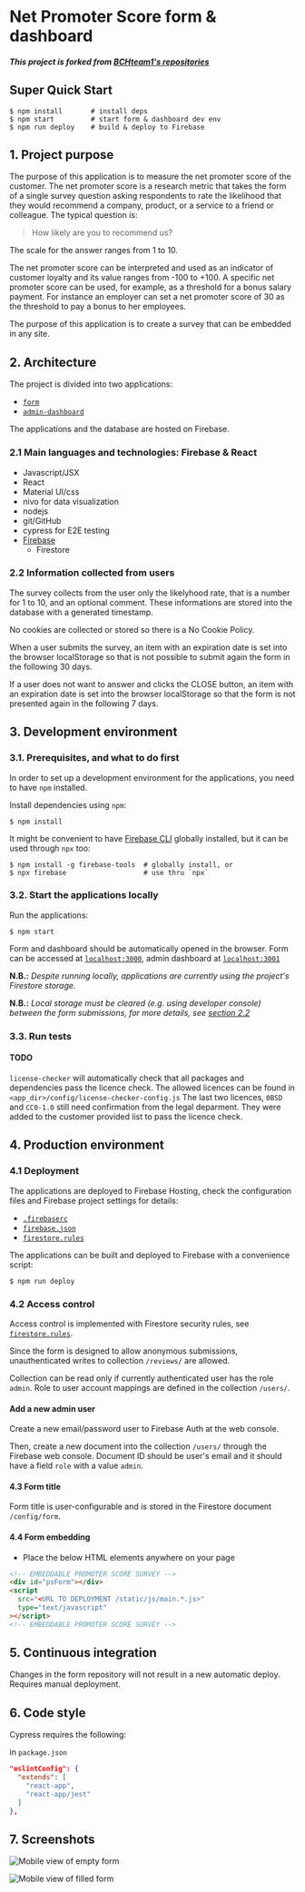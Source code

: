 # Net Promoter Score form & dashboard

##### This project is forked from [BCHteam1's repositories](https://github.com/BCHteam1/)

## Super Quick Start

```
$ npm install       # install deps
$ npm start         # start form & dashboard dev env
$ npm run deploy    # build & deploy to Firebase
```

## 1. Project purpose

The purpose of this application is to measure the net promoter score of the customer.
The net promoter score is a research metric that takes the form of a single survey question asking respondents to rate the likelihood that they would recommend a company, product, or a service to a friend or colleague.
The typical question is:

> How likely are you to recommend us?

The scale for the answer ranges from 1 to 10.

The net promoter score can be interpreted and used as an indicator of customer loyalty and its value ranges from -100 to +100. A specific net promoter score can be used, for example, as a threshold for a bonus salary payment. For instance an employer can set a net promoter score of 30 as the threshold to pay a bonus to her employees.

The purpose of this application is to create a survey that can be embedded in any site.

## 2. Architecture

The project is divided into two applications:
- [`form`](./form/)
- [`admin-dashboard`](./admin-dashboard/)

The applications and the database are hosted on Firebase.

### 2.1 Main languages and technologies: Firebase & React

- Javascript/JSX
- React
- Material UI/css
- nivo for data visualization
- nodejs
- git/GitHub
- cypress for E2E testing
- [Firebase](https://firebase.google.com/)
  - Firestore

### 2.2 Information collected from users<a id='2.2'></a>

The survey collects from the user only the likelyhood rate, that is a number for 1 to 10, and an optional comment. These informations are stored into the database with a generated timestamp.

No cookies are collected or stored so there is a No Cookie Policy.

When a user submits the survey, an item with an expiration date is set into the browser localStorage so that is not possible to submit again the form in the following 30 days.

If a user does not want to answer and clicks the CLOSE button, an item with an expiration date is set into the browser localStorage so that the form is not presented again in the following 7 days.

## 3. Development environment

### 3.1. Prerequisites, and what to do first

In order to set up a development environment for the applications, you need to have `npm` installed.

Install dependencies using `npm`:

```
$ npm install
```

It might be convenient to have [Firebase CLI](https://firebase.google.com/docs/cli) globally installed, but it can be used through `npx` too:

```
$ npm install -g firebase-tools  # globally install, or
$ npx firebase                   # use thru `npx`
```

### 3.2. Start the applications locally

Run the applications:

```
$ npm start
```

Form and dashboard should be automatically opened in the browser.
Form can be accessed at [`localhost:3000`](http://localhost:3000), admin dashboard at [`localhost:3001`](http://localhost:3001) 

**N.B.:** *Despite running locally, applications are currently using the project's Firestore storage.*

**N.B.:** *Local storage must be cleared (e.g. using developer console) between the form submissions, for more details, see [section 2.2](#2.2)*

### 3.3. Run tests

#### TODO

`license-checker` will automatically check that all packages and dependencies pass the licence check.
The allowed licences can be found in `<app_dir>/config/license-checker-config.js`
The last two licences, `0BSD` and `CC0-1.0` still need confirmation from the legal deparment. They were added to the customer provided list to pass the licence check.

## 4. Production environment

### 4.1 Deployment

The applications are deployed to Firebase Hosting, check the configuration files and Firebase project settings for details:

- [`.firebaserc`](./.firebaserc)
- [`firebase.json`](./firebase.json)
- [`firestore.rules`](./firestore.rules)

The applications can be built and deployed to Firebase with a convenience script:

```
$ npm run deploy
```

### 4.2 Access control

Access control is implemented with Firestore security rules, see [`firestore.rules`](./firestore.rules).

Since the form is designed to allow anonymous submissions, unauthenticated writes to collection `/reviews/` are allowed.

Collection can be read only if currently authenticated user has the role `admin`. Role to user account mappings are defined in the collection `/users/`.

#### Add a new admin user

Create a new email/password user to Firebase Auth at the web console.

Then, create a new document into the collection `/users/` through the Firebase web console.
Document ID should be user's email and it should have a field `role` with a value `admin`.

#### 4.3 Form title

Form title is user-configurable and is stored in the Firestore document `/config/form`.

#### 4.4 Form embedding

- Place the below HTML elements anywhere on your page

```html
<!-- EMBEDDABLE PROMOTER SCORE SURVEY -->
<div id="psForm"></div>
<script
  src="<URL TO DEPLOYMENT /static/js/main.*.js>"
  type="text/javascript"
></script>
<!-- EMBEDDABLE PROMOTER SCORE SURVEY -->
```

## 5. Continuous integration

Changes in the form repository will not result in a new automatic deploy. Requires manual deployment.

## 6. Code style

Cypress requires the following:

in `package.json`

```json
"eslintConfig": {
  "extends": [
    "react-app",
    "react-app/jest"
  ]
},
```

## 7. Screenshots

![Mobile view of empty form](src/components/assets/ScreenshotEmptyForm.png?raw=true "Empty form")

![Mobile view of filled form](src/components/assets/ScreenshotRatedForm.png?raw=true "Filled form")

